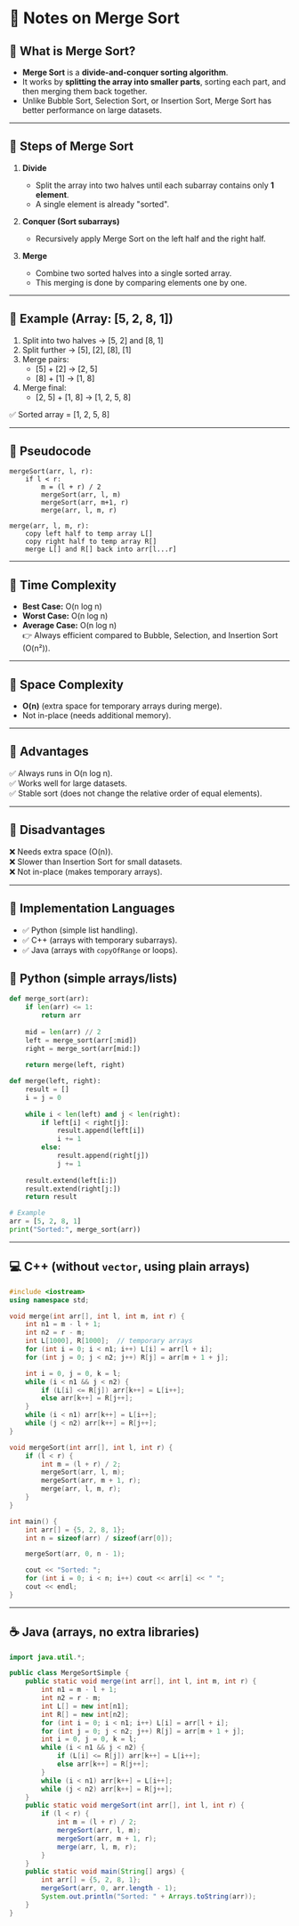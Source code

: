 # 📘 Notes on Merge Sort

## 🔹 What is Merge Sort?

- **Merge Sort** is a **divide-and-conquer sorting algorithm**.
- It works by **splitting the array into smaller parts**, sorting each part, and then merging them back together.
- Unlike Bubble Sort, Selection Sort, or Insertion Sort, Merge Sort has better performance on large datasets.

---

## 🔹 Steps of Merge Sort

1. **Divide**
    
    - Split the array into two halves until each subarray contains only **1 element**.
    - A single element is already "sorted".
2. **Conquer (Sort subarrays)**
    - Recursively apply Merge Sort on the left half and the right half.
3. **Merge**
    - Combine two sorted halves into a single sorted array.
    - This merging is done by comparing elements one by one.

---

## 🔹 Example (Array: [5, 2, 8, 1])

1. Split into two halves → [5, 2] and [8, 1]
2. Split further → [5], [2], [8], [1]
3. Merge pairs:
    - [5] + [2] → [2, 5]
    - [8] + [1] → [1, 8]
4. Merge final:
    - [2, 5] + [1, 8] → [1, 2, 5, 8]

✅ Sorted array = [1, 2, 5, 8]

---

## 🔹 Pseudocode

```
mergeSort(arr, l, r):
    if l < r:
        m = (l + r) / 2
        mergeSort(arr, l, m)
        mergeSort(arr, m+1, r)
        merge(arr, l, m, r)

merge(arr, l, m, r):
    copy left half to temp array L[]
    copy right half to temp array R[]
    merge L[] and R[] back into arr[l...r]

```
---

## 🔹 Time Complexity

- **Best Case:** O(n log n)
- **Worst Case:** O(n log n)
- **Average Case:** O(n log n)  
    👉 Always efficient compared to Bubble, Selection, and Insertion Sort (O(n²)).

---

## 🔹 Space Complexity

- **O(n)** (extra space for temporary arrays during merge).
- Not in-place (needs additional memory).

---

## 🔹 Advantages

✅ Always runs in O(n log n).  
✅ Works well for large datasets.  
✅ Stable sort (does not change the relative order of equal elements).

---

## 🔹 Disadvantages

❌ Needs extra space (O(n)).  
❌ Slower than Insertion Sort for small datasets.  
❌ Not in-place (makes temporary arrays).

---

## 🔹 Implementation Languages

- ✅ Python (simple list handling).
- ✅ C++ (arrays with temporary subarrays).
- ✅ Java (arrays with `copyOfRange` or loops).

## 🐍 Python (simple arrays/lists)

```python
def merge_sort(arr):
    if len(arr) <= 1:
        return arr
    
    mid = len(arr) // 2
    left = merge_sort(arr[:mid])
    right = merge_sort(arr[mid:])
    
    return merge(left, right)

def merge(left, right):
    result = []
    i = j = 0
    
    while i < len(left) and j < len(right):
        if left[i] < right[j]:
            result.append(left[i])
            i += 1
        else:
            result.append(right[j])
            j += 1
    
    result.extend(left[i:])
    result.extend(right[j:])
    return result

# Example
arr = [5, 2, 8, 1]
print("Sorted:", merge_sort(arr))

```

---

## 💻 C++ (without `vector`, using plain arrays)

```cpp
#include <iostream>
using namespace std;

void merge(int arr[], int l, int m, int r) {
    int n1 = m - l + 1;
    int n2 = r - m;
    int L[1000], R[1000];  // temporary arrays
    for (int i = 0; i < n1; i++) L[i] = arr[l + i];
    for (int j = 0; j < n2; j++) R[j] = arr[m + 1 + j];

    int i = 0, j = 0, k = l;
    while (i < n1 && j < n2) {
        if (L[i] <= R[j]) arr[k++] = L[i++];
        else arr[k++] = R[j++];
    }
    while (i < n1) arr[k++] = L[i++];
    while (j < n2) arr[k++] = R[j++];
}

void mergeSort(int arr[], int l, int r) {
    if (l < r) {
        int m = (l + r) / 2;
        mergeSort(arr, l, m);
        mergeSort(arr, m + 1, r);
        merge(arr, l, m, r);
    }
}

int main() {
    int arr[] = {5, 2, 8, 1};
    int n = sizeof(arr) / sizeof(arr[0]);

    mergeSort(arr, 0, n - 1);

    cout << "Sorted: ";
    for (int i = 0; i < n; i++) cout << arr[i] << " ";
    cout << endl;
}

```

---

## ☕ Java (arrays, no extra libraries)

```java
import java.util.*;

public class MergeSortSimple {
    public static void merge(int arr[], int l, int m, int r) {
        int n1 = m - l + 1;
        int n2 = r - m;
        int L[] = new int[n1];
        int R[] = new int[n2];
        for (int i = 0; i < n1; i++) L[i] = arr[l + i];
        for (int j = 0; j < n2; j++) R[j] = arr[m + 1 + j];
        int i = 0, j = 0, k = l;
        while (i < n1 && j < n2) {
            if (L[i] <= R[j]) arr[k++] = L[i++];
            else arr[k++] = R[j++];
        }
        while (i < n1) arr[k++] = L[i++];
        while (j < n2) arr[k++] = R[j++];
    }
    public static void mergeSort(int arr[], int l, int r) {
        if (l < r) {
            int m = (l + r) / 2;
            mergeSort(arr, l, m);
            mergeSort(arr, m + 1, r);
            merge(arr, l, m, r);
        }
    }
    public static void main(String[] args) {
        int arr[] = {5, 2, 8, 1};
        mergeSort(arr, 0, arr.length - 1);
        System.out.println("Sorted: " + Arrays.toString(arr));
    }
}

```